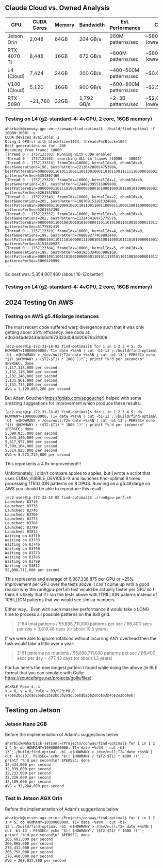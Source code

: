 ## Claude Cloud vs. Owned Analysis

  | GPU          | CUDA Cores | Memory | Bandwidth  | Est. Performance       | Cost            |
  |--------------|------------|--------|------------|------------------------|-----------------|
  | Jetson Orin  | 2,048      | 64GB   | 204 GB/s   | 260M patterns/sec      | ~$800 (owned)   |
  | RTX 4070 Ti  | 8,448      | 16GB   | 672 GB/s   | ~800M patterns/sec     | ~$800 (owned)   |
  | L4 (Cloud)   | 7,424      | 24GB   | 300 GB/s   | ~400-500M patterns/sec | ~$0.60/hour     |
  | V100 (Cloud) | 5,120      | 16GB   | 900 GB/s   | ~600-800M patterns/sec | ~$2.50/hour     |
  | RTX 5090     | ~21,760    | 32GB   | 1,792 GB/s | ~2-3B patterns/sec     | ~$2,000 (owned) |

### Testing on L4 (g2-standard-4: 4vCPU, 2 core, 16GB memory)

```
aharbick@conway-gpu-vm:~/conway/find-optimal$ ./build/find-optimal -f 10000:10001 -v
CUDA devices available: 1
Using 1 GPU(s) with blockSize=1024, threadsPerBlock=1024
Best generations so far: 206
Resuming from frame: 10000
[Thread 0 - 1757123303] Running with CUDA enabled
[Thread 0 - 1757123303] searching ALL in frames (10000 - 10001)
[Thread 0 - 1757123316] frameIdx=10000, kernelIdx=0, chunkIdx=0, bestGenerations=196, bestPattern=121164286024753984, bestPatternBin=0000000110101110011101100100011010110011111110000010001101000000, patternsPerSec=5354807460
[Thread 0 - 1757123329] frameIdx=10000, kernelIdx=1, chunkIdx=0, bestGenerations=197, bestPattern=124482395516969800, bestPatternBin=0000000110111010010000000001010001000101100101000010001101001000, patternsPerSec=5261557652
[Thread 0 - 1757123343] frameIdx=10000, kernelIdx=2, chunkIdx=0, bestGenerations=205, bestPattern=108709153201324880, bestPatternBin=0000000110000010001101100110011000011100011001100000001101010000, patternsPerSec=5201557390
[Thread 0 - 1757123357] frameIdx=10000, kernelIdx=3, chunkIdx=0, bestGenerations=202, bestPattern=113245416975775576, bestPatternBin=0000000110010010010101000001101101010011010010000011011101011000, patternsPerSec=5177582419
[Thread 0 - 1757123370] frameIdx=10000, kernelIdx=4, chunkIdx=0, bestGenerations=199, bestPattern=700888277469893440, bestPatternBin=0000100110111010000011100010110011000101110101000001001101000000, patternsPerSec=5154540927
[Thread 0 - 1757123384] frameIdx=10000, kernelIdx=5, chunkIdx=0, bestGenerations=198, bestPattern=691936324663908168, bestPatternBin=0000100110011010010000000110101111010110110010000001011101001000, patternsPerSec=5060420099
...
```

So best was: 5,354,807,460 (about 10-12x better)

### Testing on L4 (g2-standard-4: 4vCPU, 2 core, 16GB memory)

## 2024 Testing On AWS

### Testing on AWS g5.48xlarge Instances

The most recent code suffered warp divergence such that it was only getting about 25% efficiency. See code at: e3b2d4bdd2433db6cf673333d084d20679b31008

```
[ec2-user@ip-172-31-18-82 find-optimal]$ for i in 1 2 3 4 5; do HOWMANY=10000000000; T1=`date +%s%N | cut -b1-13`;./build/find-optimal -b1 -e$HOWMANY > /dev/null;T2=`date +%s%N | cut -b1-13`; PERSEC=`echo "$(( $HOWMANY / ($T2-$T1) * 1000 ))"`; printf "%'d per second\n" $PERSEC; done
1,117,318,000 per second
1,132,118,000 per second
1,132,246,000 per second
1,131,861,000 per second
1,131,733,000 per second
AVG = 1,129,055,200 per second
```

But Adam Goucher(https://gitlab.com/apgoucher) helped with some amazing suggestions for improvement which produce these results:

```
[ec2-user@ip-172-31-18-82 find-optimal]$ for i in 1 2 3 4 5; do HOWMANY=10000000000; T1=`date +%s%N | cut -b1-13`;./build/find-optimal -b1 -e$HOWMANY > /dev/null;T2=`date +%s%N | cut -b1-13`; PERSEC=`echo "$(( $HOWMANY / ($T2-$T1) * 1000 ))"`; printf "%'d per second\n" $PERSEC; done
5,390,835,000 per second
5,643,340,000 per second
5,617,977,000 per second
5,599,104,000 per second
5,614,823,000 per second
AVG = 5,573,215,800 per second
```

This represents a 4.9x improvement!!!

Unfortunately, I didn't compare apples to apples, but I wrote a script that uses CUDA_VISIBLE_DEVICES=X and launches find-optimal 8 times processing 1TRILLION patterns on 8 GPUS.  Running on a g5.48xlarge on AWS you should be able to reproduce this result:

```
[ec2-user@ip-172-31-18-82 find-optimal]$ ./run8gpu-perf.sh
Launched: 83710
Launched: 83733
Launched: 83746
Launched: 83760
Launched: 83773
Launched: 83786
Launched: 83799
Launched: 83812
Waiting on 83710
Waiting on 83733
Waiting on 83746
Waiting on 83760
Waiting on 83773
Waiting on 83786
Waiting on 83799
Waiting on 83812
55,898,711,000 per second
```

This represents and average of 6,987,338,875 per GPU or ~25% improvement per GPU over the tests above.  I can't come up with a good reason why the run8gpu-perf.sh test would be actually faster per GPU so I think it's likely that if I ran the tests above with 1TRILLION paterns instead of 10BILLION patterns that we would see similar numbers.

Either way...  Even with such massive performance it would take a LONG time to process all possible patterns on the 8x8 grid:

> 2^64 total patterns / 55,898,711,000 patterns per sec / 86,400 secs per day = 3,819.48 days (or about 10.5 years)

If we were able to ignore rotations without incurring ANY overhead then the task would take a little over a year:

> 2^61 patterns no rotations / 55,898,711,000 patterns per sec / 86,400 secs per day = 477.43 days (or about 1.3 years)

For fun here's the new longest pattern I found while doing the above (in RLE format that you can simulate with Golly: https://sourceforge.net/projects/golly/files):

```
#CXRLE Pos=-4,-4
x = 8, y = 8, rule = B3/S23:P8,8
o7b$o2bo2b2o$o2bobo2b$2bo3b2o$o5bob$b2ob2obo$o3b4o$2o2bobob!
```

## Testing on Jetson

### Jetson Nano 2GB

Before the implementation of Adam's suggestions below

```
aharbick@aharbick-jetson:~/Projects/conway/find-optimal$ for i in 1 2 3 4 5; do HOWMANY=10000000000; T1=`date +%s%N | cut -b1-13`;./build/find-optimal -b1 -e$HOWMANY > /dev/null;T2=`date +%s%N | cut -b1-13`; PERSEC=`echo "$(( $HOWMANY / ($T2-$T1) * 1000 ))"`; printf "%'d per second\n" $PERSEC; done
32,434,000 per second
32,339,000 per second
32,233,000 per second
32,229,000 per second
32,189,000 per second
AVG = 32,284,800 per second
```

### Test in Jetson AGX Orin

Before the implementation of Adam's suggestions below

```
aharbick@jetson-agx-orin:~/Projects/conway/find-optimal$ for i in 1 2 3 4 5; do HOWMANY=10000000000; T1=`date +%s%N | cut -b1-13`;./build/find-optimal -b1 -e$HOWMANY > /dev/null;T2=`date +%s%N | cut -b1-13`; PERSEC=`echo "$(( $HOWMANY / ($T2-$T1) * 1000 ))"`; printf "%'d per second\n" $PERSEC; done
265,681,000 per second
266,865,000 per second
270,431,000 per second
266,752,000 per second
270,460,000 per second
AVG = 268,037,800 per second
```
